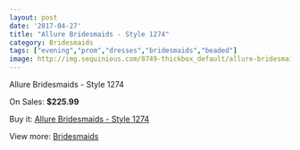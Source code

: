 ```yaml
---
layout: post
date: '2017-04-27'
title: "Allure Bridesmaids - Style 1274"
category: Bridesmaids
tags: ["evening","prom","dresses","bridesmaids","beaded"]
image: http://img.sequinious.com/8749-thickbox_default/allure-bridesmaids-style-1274.jpg
---
```

Allure Bridesmaids - Style 1274

On Sales: **$225.99**
<a href="https://www.sequinious.com/bridesmaids/3740-allure-bridesmaids-style-1274.html"><amp-img layout="responsive" width="600" height="600" src="//img.sequinious.com/8749-thickbox_default/allure-bridesmaids-style-1274.jpg" alt="Allure Bridesmaids - Style 1274 0" /></a>

Buy it: [Allure Bridesmaids - Style 1274](https://www.sequinious.com/bridesmaids/3740-allure-bridesmaids-style-1274.html "Allure Bridesmaids - Style 1274")

View more: [Bridesmaids](https://www.sequinious.com/3-bridesmaids "Bridesmaids")